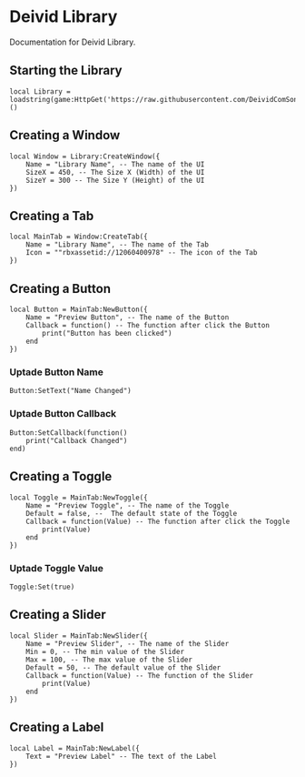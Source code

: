 # Deivid Library

Documentation for Deivid Library.

## Starting the Library
```
local Library = loadstring(game:HttpGet('https://raw.githubusercontent.com/DeividComSono/Library/main/Deivid%20UI/source.lua'))()
```

## Creating a Window
```
local Window = Library:CreateWindow({
    Name = "Library Name", -- The name of the UI
    SizeX = 450, -- The Size X (Width) of the UI
    SizeY = 300 -- The Size Y (Height) of the UI
})
```

## Creating a Tab
```
local MainTab = Window:CreateTab({
    Name = "Library Name", -- The name of the Tab
    Icon = ""rbxassetid://12060400978" -- The icon of the Tab
})
```

## Creating a Button
```
local Button = MainTab:NewButton({
    Name = "Preview Button", -- The name of the Button
    Callback = function() -- The function after click the Button
        print("Button has been clicked")
    end
})
```

### Uptade Button Name
```
Button:SetText("Name Changed")
```

### Uptade Button Callback
```
Button:SetCallback(function()
    print("Callback Changed")
end)
```

## Creating a Toggle
```
local Toggle = MainTab:NewToggle({
    Name = "Preview Toggle", -- The name of the Toggle
    Default = false, --  The default state of the Toggle
    Callback = function(Value) -- The function after click the Toggle
        print(Value)
    end
})
```

### Uptade Toggle Value
```
Toggle:Set(true)
```

## Creating a Slider
```
local Slider = MainTab:NewSlider({
    Name = "Preview Slider", -- The name of the Slider
    Min = 0, -- The min value of the Slider
    Max = 100, -- The max value of the Slider
    Default = 50, -- The default value of the Slider
    Callback = function(Value) -- The function of the Slider
        print(Value)
    end
})
```

## Creating a Label
```
local Label = MainTab:NewLabel({
    Text = "Preview Label" -- The text of the Label
})
```
